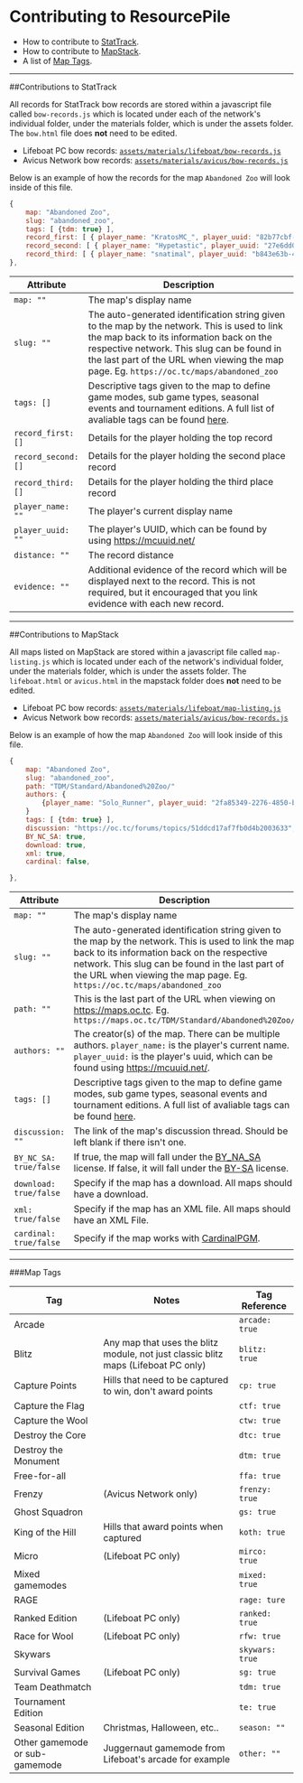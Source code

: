 # Contributing to ResourcePile
- How to contribute to [StatTrack](#contributions-to-stattrack).
- How to contribute to [MapStack](#contributions-to-mapstack).
- A list of [Map Tags](#map-tags).
-----

##Contributions to StatTrack

All records for StatTrack bow records are stored within a javascript file called `bow-records.js` which is located under each of the network's individual folder, under the materials folder, which is under the assets folder. The `bow.html` file does **not** need to be edited.

* Lifeboat PC bow records: [`assets/materials/lifeboat/bow-records.js`](https://github.com/MCResourcePile/MCResourcePile.github.io/blob/master/assets/materials/lifeboat/bow-records.js)
* Avicus Network bow records: [`assets/materials/avicus/bow-records.js`](https://github.com/MCResourcePile/MCResourcePile.github.io/blob/master/assets/materials/avicus/bow-records.js)

Below is an example of how the records for the map `Abandoned Zoo` will look inside of this file.
```js
{
    map: "Abandoned Zoo",
    slug: "abandoned_zoo",
    tags: [ {tdm: true} ],
    record_first: [ { player_name: "KratosMC_", player_uuid: "82b77cbf-8b1b-4902-8eb6-34b65dcefa43", distance: "81", evidence: ""} ],
    record_second: [ { player_name: "Hypetastic", player_uuid: "27e6dd0d-595a-4881-882d-cc35151d7d21", distance: "79", evidence: ""} ],
    record_third: [ { player_name: "snatimal", player_uuid: "b843e63b-4d8c-4606-b6da-08b3ed8534d1", distance: "63", evidence: ""} ],
},
```

|Attribute|Description|
|---|---|
|`map: ""`|The map's display name|
|`slug: ""`|The auto-generated identification string given to the map by the network. This is used to link the map back to its information back on the respective network. This slug can be found in the last part of the URL when viewing the map page. Eg. `https://oc.tc/maps/abandoned_zoo`|
|`tags: []`|Descriptive tags given to the map to define game modes, sub game types, seasonal events and tournament editions. A full list of avaliable tags can be found [here](#map-tags).|
|`record_first: []`|Details for the player holding the top record|
|`record_second: []`|Details for the player holding the second place record|
|`record_third: []`|Details for the player holding the third place record|
|`player_name: ""`|The player's current display name|
|`player_uuid: ""`|The player's UUID, which can be found by using https://mcuuid.net/|
|`distance: ""`|The record distance|
|`evidence: ""`|Additional evidence of the record which will be displayed next to the record. This is not required, but it encouraged that you link evidence with each new record.|

-----

##Contributions to MapStack

All maps listed on MapStack are stored within a javascript file called `map-listing.js` which is located under each of the network's individual folder, under the materials folder, which is under the assets folder. The `lifeboat.html` or `avicus.html` in the mapstack folder does **not** need to be edited.

* Lifeboat PC bow records: [`assets/materials/lifeboat/map-listing.js`](https://github.com/MCResourcePile/MCResourcePile.github.io/blob/master/assets/materials/lifeboat/map-listing.js)
* Avicus Network bow records: [`assets/materials/avicus/bow-records.js`](https://github.com/MCResourcePile/MCResourcePile.github.io/blob/master/assets/materials/avicus/map-listing.js)

Below is an example of how the map `Abandoned Zoo` will look inside of this file.
```js
{
    map: "Abandoned Zoo",
    slug: "abandoned_zoo",
    path: "TDM/Standard/Abandoned%20Zoo/"
    authors: {
        {player_name: "Solo_Runner", player_uuid: "2fa85349-2276-4850-b7b5-d18c4f4c8376"}
    }
    tags: [ {tdm: true} ],
    discussion: "https://oc.tc/forums/topics/51ddcd17af7fb0d4b2003633",
    BY_NC_SA: true,
    download: true,
    xml: true,
    cardinal: false,

},
```

|Attribute|Description|
|---|---|
|`map: ""`|The map's display name|
|`slug: ""`|The auto-generated identification string given to the map by the network. This is used to link the map back to its information back on the respective network. This slug can be found in the last part of the URL when viewing the map page. Eg. `https://oc.tc/maps/abandoned_zoo`|
|`path: ""`|This is the last part of the URL when viewing on https://maps.oc.tc. Eg. `https://maps.oc.tc/TDM/Standard/Abandoned%20Zoo/`
|`authors: ""`|The creator(s) of the map. There can be multiple authors. `player_name:` is the player's current name. `player_uuid:` is the player's uuid, which can be found using https://mcuuid.net/.|
|`tags: []`|Descriptive tags given to the map to define game modes, sub game types, seasonal events and tournament editions. A full list of avaliable tags can be found [here](#map-tags).|
|`discussion: ""`|The link of the map's discussion thread. Should be left blank if there isn't one.|
|`BY_NC_SA: true/false`|If true, the map will fall under the [BY_NA_SA](https://creativecommons.org/licenses/by-nc-sa/3.0/legalcode) license. If false, it will fall under the [BY-SA](https://creativecommons.org/licenses/by-sa/3.0/legalcode) license.|
|`download: true/false`|Specify if the map has a download. All maps should have a download.|
|`xml: true/false`|Specify if the map has an XML file. All maps should have an XML File.|
|`cardinal: true/false`|Specify if the map works with [CardinalPGM](https://github.com/twizmwazin/CardinalPGM).|

-----

###Map Tags

|Tag|Notes|Tag Reference|
|---|---|---|
Arcade || `arcade: true`   
Blitz | Any map that uses the blitz module, not just classic blitz maps (Lifeboat PC only) | `blitz: true`  
Capture Points | Hills that need to be captured to win, don't award points | `cp: true`  
Capture the Flag || `ctf: true`  
Capture the Wool || `ctw: true`  
Destroy the Core || `dtc: true`  
Destroy the Monument || `dtm: true`  
Free-for-all || `ffa: true`  
Frenzy | (Avicus Network only) | `frenzy: true`  
Ghost Squadron || `gs: true`  
King of the Hill | Hills that award points when captured | `koth: true`  
Micro | (Lifeboat PC only) | `mirco: true`  
Mixed gamemodes || `mixed: true`  
RAGE || `rage: ture`  
Ranked Edition | (Lifeboat PC only) | `ranked: true`  
Race for Wool | (Lifeboat PC only) | `rfw: true`  
Skywars || `skywars: true`   
Survival Games | (Lifeboat PC only) | `sg: true`  
Team Deathmatch || `tdm: true`  
Tournament Edition || `te: true`  
Seasonal Edition | Christmas, Halloween, etc.. | `season: ""`  
Other gamemode or sub-gamemode | Juggernaut gamemode from Lifeboat's arcade for example | `other: ""`
